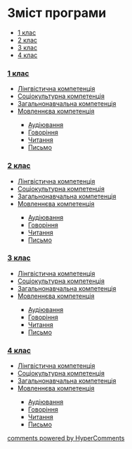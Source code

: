 <div id="hypercomments_widget" class="js-hypercomments-widget invisible"></div>

# Зміст програми

<ul class="nav nav-tabs">
<li class="active"><a data-toggle="tab" href="#home">1 клас</a></li>
<li><a data-toggle="tab" href="#menu1">2 клас</a></li>
<li><a data-toggle="tab" href="#menu2">3 клас</a></li>
<li><a data-toggle="tab" href="#menu3">4 клас</a></li>
</ul>

<div class="tab-content">
<div id="home" class="tab-pane fade in active">
<h3><a href="http://germanmondeep.ed-era.com/1/1_klas.html">1 клас</a></h3>
<ul type="disc">
<li><a href="http://germanmondeep.ed-era.com/1/lyngvystykhna_kompetenzia.html">Лінгвістична компетенція</a></li>
<li><a href="http://germanmondeep.ed-era.com/1/soziokulturna_kompetenzia.html">Соціокультурна компетенція</a></li>
<li><a href="http://germanmondeep.ed-era.com/1/zagalnonavchalna_kompetenzya.html">Загальнонавчальна компетенція</a></li>
<li><a href="http://germanmondeep.ed-era.com/1/movlennyeva_kompetenzia.html">Мовленнєва компетенція</a></li>
<ul type="square">
<li><a href="http://germanmondeep.ed-era.com/1/audiyuvannya.html">Аудіювання</a></li>
<li><a href="http://germanmondeep.ed-era.com/1/govorinnya.html">Говоріння</a></li>
<li><a href="http://germanmondeep.ed-era.com/1/chitannya.html">Читання</a></li>
<li><a href="http://germanmondeep.ed-era.com/1/pysmo.html">Письмо</a></li>
</ul>
</ul>
</div>
<div id="menu1" class="tab-pane fade">
<h3><a href="http://germanmondeep.ed-era.com/2/2_klas.html">2 клас</a></h3>
<ul type="disc">
<li><a href="http://germanmondeep.ed-era.com/2/lyngvystykhna_kompetenzia.html">Лінгвістична компетенція</a></li>
<li><a href="http://germanmondeep.ed-era.com/2/soziokulturna_kompetenzia.html">Соціокультурна компетенція</a></li>
<li><a href="http://germanmondeep.ed-era.com/2/zagalnonavchalna_kompetenzya.html">Загальнонавчальна компетенція</a></li>
<li><a href="http://germanmondeep.ed-era.com/2/movlennyeva_kompetenzia.html">Мовленнєва компетенція</a></li>
<ul type="square">
<li><a href="http://germanmondeep.ed-era.com/2/audiyuvannya.html">Аудіювання</a></li>
<li><a href="http://germanmondeep.ed-era.com/2/govorinnya.html">Говоріння</a></li>
<li><a href="http://germanmondeep.ed-era.com/2/chitannya.html">Читання</a></li>
<li><a href="http://germanmondeep.ed-era.com/2/pysmo.html">Письмо</a></li>
</ul>
</ul>
</div>
<div id="menu2" class="tab-pane fade">
<h3><a href="http://germanmondeep.ed-era.com/3/3_klas.html">3 клас</a></h3>
<ul type="disc">
<li><a href="http://germanmondeep.ed-era.com/3/lyngvystykhna_kompetenzia.html">Лінгвістична компетенція</a></li>
<li><a href="http://germanmondeep.ed-era.com/3/soziokulturna_kompetenzia.html">Соціокультурна компетенція</a></li>
<li><a href="http://germanmondeep.ed-era.com/3/zagalnonavchalna_kompetenzya.html">Загальнонавчальна компетенція</a></li>
<li><a href="http://germanmondeep.ed-era.com/3/movlennyeva_kompetenzia.html">Мовленнєва компетенція</a></li>
<ul type="square">
<li><a href="http://germanmondeep.ed-era.com/3/audiyuvannya.html">Аудіювання</a></li>
<li><a href="http://germanmondeep.ed-era.com/3/govorinnya.html">Говоріння</a></li>
<li><a href="http://germanmondeep.ed-era.com/3/chitannya.html">Читання</a></li>
<li><a href="http://germanmondeep.ed-era.com/3/pysmo.html">Письмо</a></li>
</ul>
</ul>
</div>
<div id="menu3" class="tab-pane fade">
<h3><a href="http://germanmondeep.ed-era.com/4/4_klas.html">4 клас</a></h3>
<ul type="disc">
<li><a href="http://germanmondeep.ed-era.com/4/lyngvystykhna_kompetenzia.html">Лінгвістична компетенція</a></li>
<li><a href="http://germanmondeep.ed-era.com/4/soziokulturna_kompetenzia.html">Соціокультурна компетенція</a></li>
<li><a href="http://germanmondeep.ed-era.com/4/zagalnonavchalna_kompetenzya.html">Загальнонавчальна компетенція</a></li>
<li><a href="http://germanmondeep.ed-era.com/4/movlennyeva_kompetenzia.html">Мовленнєва компетенція</a></li>
<ul type="square">
<li><a href="http://germanmondeep.ed-era.com/4/audiyuvannya.html">Аудіювання</a></li>
<li><a href="http://germanmondeep.ed-era.com/4/govorinnya.html">Говоріння</a></li>
<li><a href="http://germanmondeep.ed-era.com/4/chitannya.html">Читання</a></li>
<li><a href="http://germanmondeep.ed-era.com/4/pysmo.html">Письмо</a></li>
</ul>
</ul>
</div>
</div>


<div class="js-hypercomments-container">
<a href="http://hypercomments.com" class="hc-link" title="comments widget">comments powered by HyperComments</a>
</div>